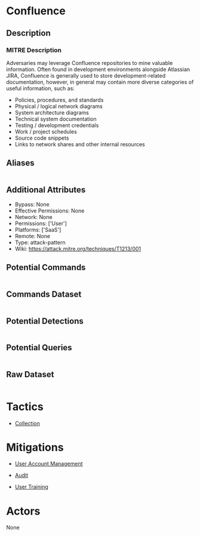 
# Confluence

## Description

### MITRE Description

> 
Adversaries may leverage Confluence repositories to mine valuable information. Often found in development environments alongside Atlassian JIRA, Confluence is generally used to store development-related documentation, however, in general may contain more diverse categories of useful information, such as:

* Policies, procedures, and standards
* Physical / logical network diagrams
* System architecture diagrams
* Technical system documentation
* Testing / development credentials
* Work / project schedules
* Source code snippets
* Links to network shares and other internal resources


## Aliases

```

```

## Additional Attributes

* Bypass: None
* Effective Permissions: None
* Network: None
* Permissions: ['User']
* Platforms: ['SaaS']
* Remote: None
* Type: attack-pattern
* Wiki: https://attack.mitre.org/techniques/T1213/001

## Potential Commands

```

```

## Commands Dataset

```

```

## Potential Detections

```json

```

## Potential Queries

```json

```

## Raw Dataset

```json

```

# Tactics


* [Collection](../tactics/Collection.md)


# Mitigations


* [User Account Management](../mitigations/User-Account-Management.md)

* [Audit](../mitigations/Audit.md)
    
* [User Training](../mitigations/User-Training.md)
    

# Actors

None

